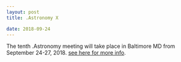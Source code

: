 ```yaml
---
layout: post
title: .Astronomy X

date: 2018-09-24
---
```


The tenth .Astronomy meeting will take place in Baltimore MD from September 
24-27, 2018. [see here for more info](https://www.dotastronomy.com/home-ten/).